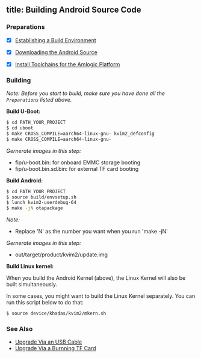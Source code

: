 title: Building Android Source Code
---


### Preparations
- [x] [Establishing a Build Environment](http://source.android.com/source/initializing.html)
- [x] [Downloading the Android Source](/vim2/DownloadAndroidSourceCode.html)
- [x] [Install Toolchains for the Amlogic Platform](/vim2/InstallToolchains.html)


### Building
*Note: Before you start to build, make sure you have done all the `Preparations` listed above.*

**Build U-Boot:**
```sh
$ cd PATH_YOUR_PROJECT
$ cd uboot
$ make CROSS_COMPILE=aarch64-linux-gnu- kvim2_defconfig
$ make CROSS_COMPILE=aarch64-linux-gnu-
```
*Gernerate images in this step:*

* fip/u-boot.bin: for onboard EMMC storage booting
* fip/u-boot.bin.sd.bin: for external TF card booting


**Build Android:**
```sh
$ cd PATH_YOUR_PROJECT
$ source build/envsetup.sh
$ lunch kvim2-userdebug-64
$ make -jN otapackage
```
*Note:*

* Replace 'N' as the number you want when you run 'make -jN'

*Gernerate images in this step:*

* out/target/product/kvim2/update.img


**Build Linux kernel:**

When you build the Android Kernel (above), the Linux Kernel will also be built simultaneously.

In some cases, you might want to build the Linux Kernel separately. You can run this script below to do that:
```sh
$ source device/khadas/kvim2/mkern.sh
```

### See Also
* [Upgrade Via an USB Cable](/vim2/UpgradeViaUSBCable.html)
* [Upgrade Via a Burnning TF Card](/vim2/UpgradeViaTFBurningCard.html)

